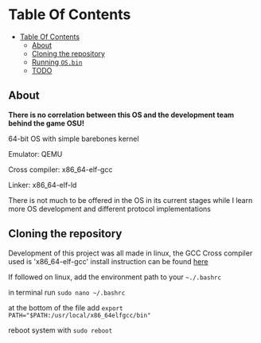 # Table Of Contents

- [Table Of Contents](#table-of-contents)
  - [About](#about)
  - [Cloning the repository](#cloning-the-repository)
  - [Running `OS.bin`](#running-osbin)
  - [TODO](#todo)

## About

**There is no correlation between this OS and the development team behind the game OSU!**

64-bit OS with simple barebones kernel

Emulator: QEMU

Cross compiler: x86_64-elf-gcc

Linker: x86_64-elf-ld

There is not much to be offered in the OS in its current stages while I learn more OS development and different protocol implementations

## Cloning the repository

Development of this project was all made in linux, the GCC Cross compiler used is 'x86_64-elf-gcc' install instruction can be found [here](https://github.com/Absurdponcho/GCCBuildCommands)

If followed on linux, add the environment path to your `~./.bashrc`
  
  in terminal run `sudo nano ~/.bashrc`
  
  at the bottom of the file add `export PATH="$PATH:/usr/local/x86_64elfgcc/bin"`
  
  reboot system with `sudo reboot`

## Running `OS.bin`

To run the OS.bin file in the release I would reccomend running the binary through qemu

**[Qemu Download Page](https://www.qemu.org/download/)**

Assuming Qemu is instlled properly run the command below in terminal in the same directory as `OS.bin`

`qemu-system-x86_64 -drive format=raw,file="OS.bin",index=0,if=floppy -m 128M`

If ran correctly on the release version 1.0.0, there sould be a blue screen in the qemu window and nothing else

If you want to run the most current version of `OS.bin` offered outside of the release version check out [Cloning the repository](#cloning-the-repository). Once your environment is properly setup run the `make` command in the project dirctory which should build the OS and open qemu

## TODO

Kernel

- [ ] VGA Color Support
- [ ] User Input
